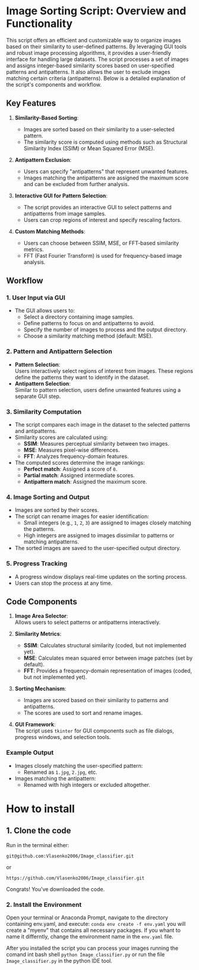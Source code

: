 # Image Sorting Script: Overview and Functionality


This script offers an efficient and customizable way to organize images based on their similarity to user-defined patterns. By leveraging GUI tools and robust image processing algorithms, it provides a user-friendly interface for handling large datasets.
The script processes a set of images and assigns integer-based similarity scores based on user-specified patterns and antipatterns. It also allows the user to exclude images matching certain criteria (antipatterns). Below is a detailed explanation of the script's components and workflow.

## Key Features

1. **Similarity-Based Sorting**:  
   - Images are sorted based on their similarity to a user-selected pattern.
   - The similarity score is computed using methods such as Structural Similarity Index (SSIM) or Mean Squared Error (MSE).

2. **Antipattern Exclusion**:  
   - Users can specify "antipatterns" that represent unwanted features.
   - Images matching the antipatterns are assigned the maximum score and can be excluded from further analysis.

3. **Interactive GUI for Pattern Selection**:  
   - The script provides an interactive GUI to select patterns and antipatterns from image samples.
   - Users can crop regions of interest and specify rescaling factors.

4. **Custom Matching Methods**:  
   - Users can choose between SSIM, MSE, or FFT-based similarity metrics.
   - FFT (Fast Fourier Transform) is used for frequency-based image analysis.

## Workflow

### 1. **User Input via GUI**

- The GUI allows users to:
  - Select a directory containing image samples.
  - Define patterns to focus on and antipatterns to avoid.
  - Specify the number of images to process and the output directory.
  - Choose a similarity matching method (default: MSE).

### 2. **Pattern and Antipattern Selection**

- **Pattern Selection**:  
  Users interactively select regions of interest from images. These regions define the patterns they want to identify in the dataset.
- **Antipattern Selection**:  
  Similar to pattern selection, users define unwanted features using a separate GUI step.

### 3. **Similarity Computation**

- The script compares each image in the dataset to the selected patterns and antipatterns.
- Similarity scores are calculated using:
  - **SSIM**: Measures perceptual similarity between two images.
  - **MSE**: Measures pixel-wise differences.
  - **FFT**: Analyzes frequency-domain features.
- The computed scores determine the image rankings:
  - **Perfect match**: Assigned a score of `0`.
  - **Partial match**: Assigned intermediate scores.
  - **Antipattern match**: Assigned the maximum score.

### 4. **Image Sorting and Output**

- Images are sorted by their scores.  
- The script can rename images for easier identification:
  - Small integers (e.g., `1`, `2`, `3`) are assigned to images closely matching the patterns.
  - High integers are assigned to images dissimilar to patterns or matching antipatterns.
- The sorted images are saved to the user-specified output directory.

### 5. **Progress Tracking**

- A progress window displays real-time updates on the sorting process.
- Users can stop the process at any time.

## Code Components

1. **Image Area Selector**:  
   Allows users to select patterns or antipatterns interactively.

2. **Similarity Metrics**:
   - **SSIM**: Calculates structural similarity (coded, but not implemented yet).
   - **MSE**: Calculates mean squared error between image patches (set by default).
   - **FFT**: Provides a frequency-domain representation of images (coded, but not implemented yet).

3. **Sorting Mechanism**:
   - Images are scored based on their similarity to patterns and antipatterns.
   - The scores are used to sort and rename images.

4. **GUI Framework**:  
   The script uses `tkinter` for GUI components such as file dialogs, progress windows, and selection tools.

### Example Output
- Images closely matching the user-specified pattern:
  - Renamed as `1.jpg`, `2.jpg`, etc.
- Images matching the antipattern:
  - Renamed with high integers or excluded altogether.

# How to install 

## 1. Clone the code

Run in the terminal either:

`git@github.com:Vlasenko2006/Image_classifier.git`

or 

`https://github.com/Vlasenko2006/Image_classifier.git`

Congrats! You've downloaded the code. 



### 2. Install the Environment

Open your terminal or Anaconda Prompt, navigate to the directory containing env.yaml, and execute:
`conda env create -f env.yaml`
you will create a "myenv" that contains all necessary packages. If you whant to name it differntly, change the environment name in the `env.yaml` file.

After you installed the script you can process your images running the comand int bash shell `python Image_classifier.py`  or run the file `Image_classifier.py` in the python IDE tool.


